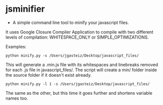 # jsminifier

* A simple command line tool to minify your javascript files.

It uses Google Closure Compiler Application to compile with two different levels
of compilation: WHITESPACE_ONLY or SIMPLE_OPTIMIZATIONS.

Examples:

	python minify.py -s /Users/jgasteiz/Desktop/javascript_files/


This will generate a .min.js file with its whitespaces and linebreaks removed for each .js file in javascript_files/. The script will create a min/ folder inside the source folder if it doesn't exist already.


	python minify.py -l 1 -s /Users/jgasteiz/Desktop/javascript_files/


The same as the other, but this time it goes further and shortens variable names too.